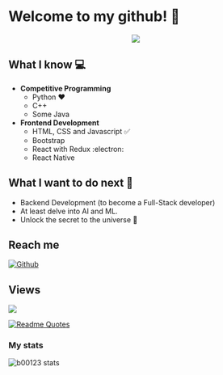 # Welcome to my github! 👋

<div align="center">
	<img src="https://raw.githubusercontent.com/b00123/b00123/master/intro.gif">
</div>

## What I know :computer:
- **Competitive Programming**
	- Python ❤️
	- C++
	- Some Java
- **Frontend Development**
	- HTML, CSS and Javascript :white_check_mark:
	- Bootstrap
	- React with Redux :electron:
	- React Native

## What I want to do next :thinking:
- Backend Development (to become a Full-Stack developer)
- At least delve into AI and ML.
- Unlock the secret to the universe :rofl:

## Reach me 
[![Github](https://img.shields.io/github/followers/b00123?label=Follow&style=social)](https://github.com/b00123)

## Views
![](https://komarev.com/ghpvc/?username=b00123)

[![Readme Quotes](https://quotes-github-readme.vercel.app/api?type=horizontal&theme=dark)](https://github.com/piyushsuthar/github-readme-quotes)

### My stats

![b00123 stats](https://github-readme-stats.vercel.app/api?username=b00123&show_icons=true)



